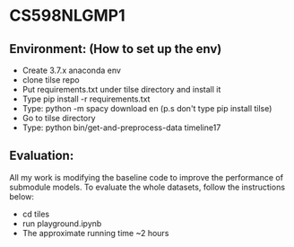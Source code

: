 # CS598NLGMP1



##	Environment: (How to set up the env)
- Create 3.7.x anaconda env
-	clone tilse repo
-	Put requirements.txt under tilse directory and install it
-	Type pip install -r requirements.txt
-	Type: python -m spacy download en (p.s don't type pip install tilse)
-	Go to tilse directory 
-	Type: python bin/get-and-preprocess-data timeline17

## Evaluation: 
All my work is modifying the baseline code to improve the performance of submodule models. To evaluate the whole datasets, follow the instructions below:
- cd tiles
- run playground.ipynb
- The approximate running time ~2 hours

